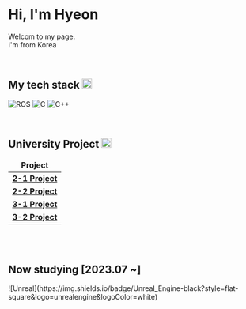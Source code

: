 # Hi, I'm Hyeon

Welcom to my page.</br>
I'm from Korea</br>

<br/>
<h2>My tech stack <img alt="stack-icon" src="https://upload.wikimedia.org/wikipedia/commons/b/be/Circle-icons-stack.svg" width="20"/></h2>

![ROS](https://img.shields.io/badge/ROS-blue?style=flat-square&logo=ros&logoColor=white)
![C](https://img.shields.io/badge/C-red?style=flat-square&logo=c&logoColor=white)
![C++](https://img.shields.io/badge/C++-important?style=flat-square&logo=c&logoColor=white)

<br/>
<h2>University Project <img alt="project-icon" src="https://upload.wikimedia.org/wikipedia/commons/thumb/8/83/Circle-icons-tools.svg/512px-Circle-icons-tools.svg.png" width="20"></h2>
<table>
  <thead align="center">
    <tr border: none;>
      <td><b>Project</b></td>
    </tr>
  </thead>
  <tbody>
    <tr>
      <td><a href="https://github.com/rubynote/DMU_2-1_Project"><b>2-1 Project</b></td>
    </tr>
    <tr>
      <td><a href="https://github.com/rubynote/DMU_2-2_Project"><b>2-2 Project</b></td>
    </tr>
    <tr>
      <td><a href="https://github.com/rubynote/DMU_3-1_Project"><b>3-1 Project</b></td>
    </tr>
    <tr>
      <td><a href="https://github.com/rubynote/3-2_Project"><b>3-2 Project</b></td>
    </tr>
  </tbody>
</table>

<br/>
<br/>
<h2>Now studying [2023.07 ~]</h2>
![Unreal](https://img.shields.io/badge/Unreal_Engine-black?style=flat-square&logo=unrealengine&logoColor=white)
